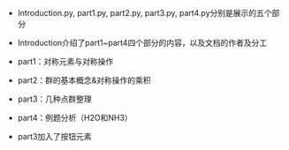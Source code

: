 - Introduction.py, part1.py, part2.py, part3.py, part4.py分别是展示的五个部分

- Introduction介绍了part1~part4四个部分的内容，以及文档的作者及分工

- part1：对称元素与对称操作

- part2：群的基本概念&对称操作的乘积

- part3：几种点群整理

- part4：例题分析（H2O和NH3）

- part3加入了按钮元素
